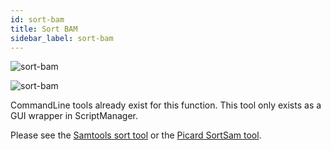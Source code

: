 ```yaml
---
id: sort-bam
title: Sort BAM
sidebar_label: sort-bam
---
```

![sort-bam](/../static/icons/bam-manipulation/BamManipulation:SortBAM.svg)


![sort-bam](/../static/md-img/BAMManipulation/BamManipulation_SortBAM.png)

CommandLine tools already exist for this function. This tool only exists as a GUI wrapper in ScriptManager.

Please see the [Samtools sort tool][samtools-sort] or the [Picard SortSam tool][picard-sort].

[samtools-sort]:http://www.htslib.org/doc/samtools-sort.html
[picard-sort]:https://broadinstitute.github.io/picard/command-line-overview.html#SortSam
